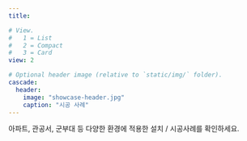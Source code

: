 ```yaml
---
title:

# View.
#   1 = List
#   2 = Compact
#   3 = Card
view: 2

# Optional header image (relative to `static/img/` folder).
cascade:
  header:
    image: "showcase-header.jpg"
    caption: "시공 사례"
---
```


아파트, 관공서, 군부대 등 다양한 환경에 적용한 설치 / 시공사례를 확인하세요.

&nbsp;
